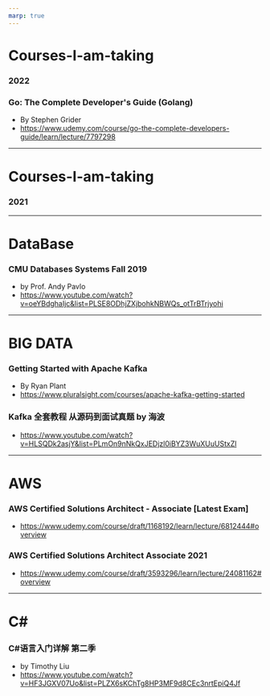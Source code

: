 ```yaml
---
marp: true
---
```


# Courses-I-am-taking

### 2022

### Go: The Complete Developer's Guide (Golang)

- By Stephen Grider
- https://www.udemy.com/course/go-the-complete-developers-guide/learn/lecture/7797298

---

# Courses-I-am-taking

### 2021

---

# DataBase

### CMU Databases Systems Fall 2019

- by Prof. Andy Pavlo
- https://www.youtube.com/watch?v=oeYBdghaIjc&list=PLSE8ODhjZXjbohkNBWQs_otTrBTrjyohi

---

# BIG DATA

### Getting Started with Apache Kafka

- By Ryan Plant
- https://www.pluralsight.com/courses/apache-kafka-getting-started

### Kafka 全套教程 从源码到面试真题 by 海波

- https://www.youtube.com/watch?v=HLSQDk2asjY&list=PLmOn9nNkQxJEDjzl0iBYZ3WuXUuUStxZl

---

# AWS

### AWS Certified Solutions Architect - Associate [Latest Exam]

- https://www.udemy.com/course/draft/1168192/learn/lecture/6812444#overview

### AWS Certified Solutions Architect Associate 2021

- https://www.udemy.com/course/draft/3593296/learn/lecture/24081162#overview

---

# C#

### C#语言入门详解 第二季

- by Timothy Liu
- https://www.youtube.com/watch?v=HF3JGXV07Uo&list=PLZX6sKChTg8HP3MF9d8CEc3nrtEpiQ4Jf
